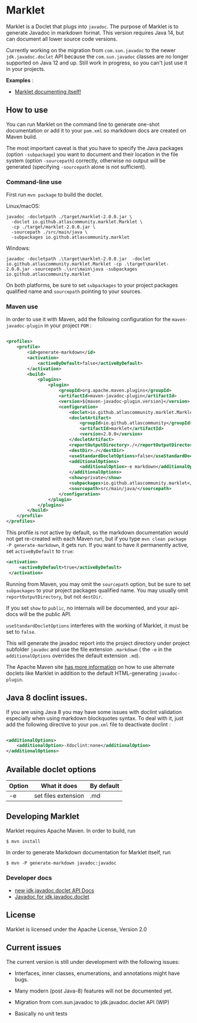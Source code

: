 # Marklet

Marklet is a Doclet that plugs into `javadoc`. The purpose of Marklet is to generate Javadoc in markdown format. 
This version requires Java 14, but can document all lower source code versions.

Currently working on the migration from `com.sun.javadoc` to the newer `jdk.javadoc.doclet` 
API because the  `com.sun.javadoc` classes are no longer supported on Java 12 and up. Still work in progress, so 
you can't just use it in your projects.

**Examples** :

* [Marklet documenting itself!](tree/master/javadoc/README.md)

## How to use

You can run Marklet on the command line to generate one-shot documentation or add it to your `pom.xml` 
so markdown docs are created on Maven build.

The most important caveat is that you have to specify the Java packages (option `-subpackage`) you want to document
and their location in the file system (option `-sourcepath`) correctly, otherwise no output will be generated
(specifying `-sourcepath` alone is not sufficient).


### Command-line use
First run `mvn package` to build the doclet.

Linux/macOS:
```shell
javadoc -docletpath ./target/marklet-2.0.0.jar \
  -doclet io.github.atlascommunity.marklet.Marklet \
  -cp ./target/marklet-2.0.0.jar \
  -sourcepath ./src/main/java \
  -subpackages io.github.atlascommunity.marklet
```

Windows:
```shell
javadoc -docletpath .\target\marklet-2.0.0.jar  -doclet io.github.atlascommunity.marklet.Marklet -cp .\target\marklet-2.0.0.jar -sourcepath .\src\main\java -subpackages io.github.atlascommunity.marklet
```

On both platforms, be sure to set `subpackages` to
your project packages qualified name and `sourcepath` pointing to your sources.

### Maven use
In order to use it with Maven, add the following configuration for the ``maven-javadoc-plugin``
in your project ``POM`` :

```xml

<profiles>
    <profile>
        <id>generate-markdown</id>
        <activation>
            <activeByDefault>false</activeByDefault>
        </activation>
        <build>
            <plugins>
                <plugin>
                    <groupId>org.apache.maven.plugins</groupId>
                    <artifactId>maven-javadoc-plugin</artifactId>
                    <version>${maven-javadoc-plugin.version}</version>
                    <configuration>
                        <doclet>io.github.atlascommunity.marklet.Marklet</doclet>
                        <docletArtifact>
                            <groupId>io.github.atlascommunity</groupId>
                            <artifactId>marklet</artifactId>
                            <version>2.0.0</version>
                        </docletArtifact>
                        <reportOutputDirectory>./</reportOutputDirectory>
                        <destDir>./</destDir>
                        <useStandardDocletOptions>false</useStandardDocletOptions>
                        <additionalOptions>
                            <additionalOption>-e markdown</additionalOption>
                        </additionalOptions>
                        <show>private</show>
                        <subpackages>io.github.atlascommunity.marklet</subpackages>
                        <sourcepath>src/main/java/</sourcepath>
                    </configuration>
                </plugin>
            </plugins>
        </build>
    </profile>
</profiles>
```

This profile is not active by default, so the markdown documentation would not get re-created with each Maven run,
but if you type `mvn clean package -P generate-markdown`, it gets run. If you want to have it permanently active,
set `activeByDefault` to `true`: 

```xml
<activation>
     <activeByDefault>true</activeByDefault>
 </activation>
 ```

Running from Maven, you may omit the `sourcepath` option, but be sure to set `subpackages` to
your project packages qualified name. You may usually omit `reportOutputDirectory`, but not `destDir`.

If you set `show` to `public`, no internals will be documented, and your api-docs will be the public API.

`useStandardDocletOptions` interferes with the working of Marklet, it must be set to `false`.

This will generate the javadoc report into the project directory under project subfolder `javadoc` and use the 
file extension `.markdown` ( the `-e` in the `additionalOptions` overrides the default extension `.md`).

The Apache Maven site 
[has more information](https://maven.apache.org/plugins/maven-javadoc-plugin/examples/alternate-doclet.html) 
on how to use alternate doclets like Marklet in addition to the default HTML-generating `javadoc-plugin`.

## Java 8 doclint issues.

If you are using Java 8 you may have some issues with doclint validation especially when using
markdown blockquotes syntax. To deal with it, just add the following directive to your ``pom.xml``
file to deactivate doclint :

```xml

<additionalOptions>
    <additionalOption>-Xdoclint:none</additionalOption>
</additionalOptions>
```

## Available doclet options

| Option | What it does                           | By default |
|--------|----------------------------------------|------------|
| -e     | set files extension                    | .md        |

## Developing Marklet

Marklet requires Apache Maven. In order to build, run

```
$ mvn install

```

In order to generate Markdown documentation for Marklet itself, run

```
$ mvn -P generate-markdown javadoc:javadoc
```

### Developer docs

- [new jdk.javadoc.doclet API Docs](https://openjdk.org/groups/compiler/using-new-doclet.html)
- [Javadoc for jdk.javadoc.doclet](https://docs.oracle.com/en/java/javase/17/docs/api/jdk.javadoc/jdk/javadoc/doclet/package-summary.html)

## License

Marklet is licensed under the Apache License, Version 2.0

## Current issues

The current version is still under development with the following issues:

* Interfaces, inner classes, enumerations, and annotations might have bugs.

* Many modern (post Java-8) features will not be documented yet.

* Migration from com.sun.javadoc to jdk.javadoc.doclet API (WIP)

* Basically no unit tests
